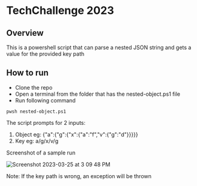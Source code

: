 # TechChallenge 2023

## Overview 

This is a powershell script that can parse a nested JSON string and gets a value for the provided key path

## How to run

- Clone the repo
- Open a terminal from the folder that has the nested-object.ps1 file
- Run following command
```
pwsh nested-object.ps1
```

The script prompts for 2 inputs:
1. Object eg: {"a":{"g":{"x":{"a":"f","v":{"g":"d"}}}}}
2. Key    eg: a/g/x/v/g

Screenshot of a sample run

![Screenshot 2023-03-25 at 3 09 48 PM](https://user-images.githubusercontent.com/42564839/227709651-baf60d3d-9b54-49e0-80a2-90a16e385d21.png)

Note: If the key path is wrong, an exception will be thrown